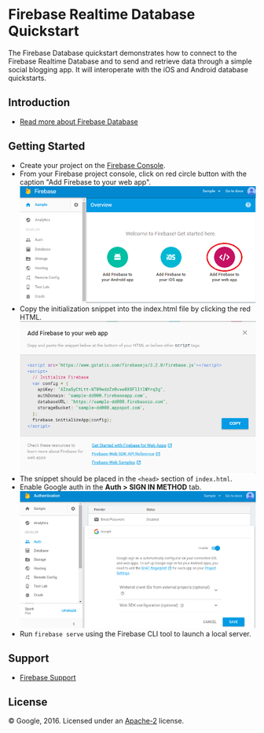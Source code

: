 Firebase Realtime Database Quickstart
=============================

The Firebase Database quickstart demonstrates how to connect to the Firebase Realtime Database and
to send and retrieve data through a simple social blogging app. It will interoperate with the iOS and
Android database quickstarts.

Introduction
------------

- [Read more about Firebase Database](https://firebase.google.com/docs/database/)

Getting Started
---------------

- Create your project on the [Firebase Console](https://console.firebase.google.com).
- From your Firebase project console, click on red circle button with the caption "Add Firebase to your web app".
![Alt text](pics/redcircle.png?raw=true "Red Circle")
- Copy the initialization snippet into the index.html file by clicking the red HTML.
![Alt text](pics/snippet.png?raw=true "Snippet")
- The snippet should be placed in the `<head>` section of `index.html`.
- Enable Google auth in the **Auth > SIGN IN METHOD** tab.
![Alt text](pics/enable.png?raw=true "Enable google auth")
- Run `firebase serve` using the Firebase CLI tool to launch a local server.

Support
-------

- [Firebase Support](https://firebase.google.com/support/)

License
-------

© Google, 2016. Licensed under an [Apache-2](../LICENSE) license.
